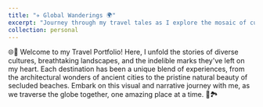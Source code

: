 ```yaml
---
title: "✈️ Global Wanderings 🌍"
excerpt: "Journey through my travel tales as I explore the mosaic of cultures, landscapes, and histories our world offers. From bustling city streets to tranquil countryside, every destination has been a chapter in my book of adventures. <br/><img src='/images/traveling.jpg' alt='Glimpse of a Travel Destination' style='border-radius: 8px; box-shadow: 0 4px 6px rgba(0,0,0,0.1);'>"
collection: personal
---
```


🌐🛄 Welcome to my Travel Portfolio! Here, I unfold the stories of diverse cultures, breathtaking landscapes, and the indelible marks they've left on my heart. Each destination has been a unique blend of experiences, from the architectural wonders of ancient cities to the pristine natural beauty of secluded beaches. Embark on this visual and narrative journey with me, as we traverse the globe together, one amazing place at a time. 🏰🏞️
